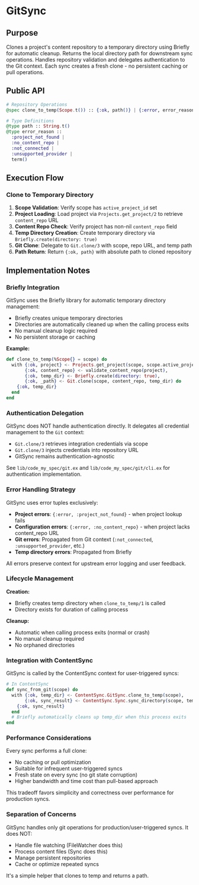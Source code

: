 # GitSync

## Purpose

Clones a project's content repository to a temporary directory using Briefly for automatic cleanup. Returns the local directory path for downstream sync operations. Handles repository validation and delegates authentication to the Git context. Each sync creates a fresh clone - no persistent caching or pull operations.

## Public API

```elixir
# Repository Operations
@spec clone_to_temp(Scope.t()) :: {:ok, path()} | {:error, error_reason()}

# Type Definitions
@type path :: String.t()
@type error_reason ::
  :project_not_found |
  :no_content_repo |
  :not_connected |
  :unsupported_provider |
  term()
```

## Execution Flow

### Clone to Temporary Directory

1. **Scope Validation**: Verify scope has `active_project_id` set
2. **Project Loading**: Load project via `Projects.get_project/2` to retrieve `content_repo` URL
3. **Content Repo Check**: Verify project has non-nil `content_repo` field
4. **Temp Directory Creation**: Create temporary directory via `Briefly.create(directory: true)`
5. **Git Clone**: Delegate to `Git.clone/3` with scope, repo URL, and temp path
6. **Path Return**: Return `{:ok, path}` with absolute path to cloned repository

## Implementation Notes

### Briefly Integration

GitSync uses the Briefly library for automatic temporary directory management:

- Briefly creates unique temporary directories
- Directories are automatically cleaned up when the calling process exits
- No manual cleanup logic required
- No persistent storage or caching

**Example:**
```elixir
def clone_to_temp(%Scope{} = scope) do
  with {:ok, project} <- Projects.get_project(scope, scope.active_project_id),
       {:ok, content_repo} <- validate_content_repo(project),
       {:ok, temp_dir} <- Briefly.create(directory: true),
       {:ok, _path} <- Git.clone(scope, content_repo, temp_dir) do
    {:ok, temp_dir}
  end
end
```

### Authentication Delegation

GitSync does NOT handle authentication directly. It delegates all credential management to the `Git` context:

- `Git.clone/3` retrieves integration credentials via scope
- `Git.clone/3` injects credentials into repository URL
- GitSync remains authentication-agnostic

See `lib/code_my_spec/git.ex` and `lib/code_my_spec/git/cli.ex` for authentication implementation.

### Error Handling Strategy

GitSync uses error tuples exclusively:

- **Project errors**: `{:error, :project_not_found}` - when project lookup fails
- **Configuration errors**: `{:error, :no_content_repo}` - when project lacks content_repo URL
- **Git errors**: Propagated from Git context (`:not_connected`, `:unsupported_provider`, etc.)
- **Temp directory errors**: Propagated from Briefly

All errors preserve context for upstream error logging and user feedback.

### Lifecycle Management

**Creation:**
- Briefly creates temp directory when `clone_to_temp/1` is called
- Directory exists for duration of calling process

**Cleanup:**
- Automatic when calling process exits (normal or crash)
- No manual cleanup required
- No orphaned directories

### Integration with ContentSync

GitSync is called by the ContentSync context for user-triggered syncs:

```elixir
# In ContentSync
def sync_from_git(scope) do
  with {:ok, temp_dir} <- ContentSync.GitSync.clone_to_temp(scope),
       {:ok, sync_result} <- ContentSync.Sync.sync_directory(scope, temp_dir) do
    {:ok, sync_result}
  end
  # Briefly automatically cleans up temp_dir when this process exits
end
```

### Performance Considerations

Every sync performs a full clone:
- No caching or pull optimization
- Suitable for infrequent user-triggered syncs
- Fresh state on every sync (no git state corruption)
- Higher bandwidth and time cost than pull-based approach

This tradeoff favors simplicity and correctness over performance for production syncs.

### Separation of Concerns

GitSync handles only git operations for production/user-triggered syncs. It does NOT:
- Handle file watching (FileWatcher does this)
- Process content files (Sync does this)
- Manage persistent repositories
- Cache or optimize repeated syncs

It's a simple helper that clones to temp and returns a path.
